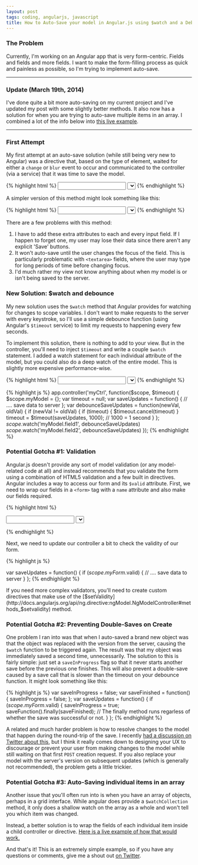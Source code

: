 ```yaml
---
layout: post
tags: coding, angularjs, javascript
title: How to Auto-Save your model in Angular.js using $watch and a Debounce function.
---
```


### The Problem

Currently, I'm working on an Angular app that is very form-centric. Fields and fields and more fields. I want to make the form-filling process as quick and painless as possible, so I'm trying to implement auto-save.

<!-- more -->

------

### Update (March 19th, 2014)

I've done quite a bit more auto-saving on my current project and I've updated my post with some slightly better methods. It also now has a solution for when you are trying to auto-save multiple items in an array. I combined a lot of the info below into [this live example](http://jsbin.com/xohugepe/1/edit?html,js,output).

------

### First Attempt

My first attempt at an auto-save solution (while still being very new to Angular) was a directive that, based on the type of element, waited for either a `change` or `blur` event to occur and communicated to the controller (via a service) that it was time to save the model.

{% highlight html %}
<input type='text' ng-model='myModel.field1' auto-save />
<select ng-model='myModel.field2' auto-save >...</select>
{% endhighlight %}

A simpler version of this method might look something like this:

{% highlight html %}
<input type='text' ng-model='myModel.field1' ng-blur='save()' />
<select ng-model='myModel.field2' ng-change='save()' >...</select> 
{% endhighlight %}

There are a few problems with this method:

1. I have to add these extra attributes to each and every input field. If I happen to forget one, my user may lose their data since there aren't any explicit 'Save' buttons.
2. It won't auto-save until the user changes the focus of the field. This is particularly problematic with `<textarea>` fields, where the user may type for long periods of time before changing focus.
3. I'd much rather my view not know anything about when my model is or isn't being saved to the server.

### New Solution: $watch and debounce

My new solution uses the `$watch` method that Angular provides for watching for changes to scope variables. I don't want to make requests to the server with every keystroke, so I'll use a simple debounce function (using Angular's `$timeout` service) to limit my requests to happening every few seconds.

To implement this solution, there is nothing to add to your view. But in the controller, you'll need to inject `$timeout` and write a couple `$watch` statement. I added a watch statement for each individual attribute of the model, but you could also do a deep watch of the entire model. This is slightly more expensive performance-wise.

{% highlight html %}
<input type='text' ng-model='myModel.field1' />
<select ng-model='myModel.field2'>...</select> 
{% endhighlight %}

{% highlight js %}
app.controller('myCtrl', function($scope, $timeout) {
  $scope.myModel = {};
  var timeout = null;
  var saveUpdates = function() {
    // .... save data to server
  };
  var debounceSaveUpdates = function(newVal, oldVal) {
    if (newVal != oldVal) {
      if (timeout) {
        $timeout.cancel(timeout)
      }
      timeout = $timeout(saveUpdates, 1000);  // 1000 = 1 second
    }
  };
  $scope.$watch('myModel.field1', debounceSaveUpdates)
  $scope.$watch('myModel.field2', debounceSaveUpdates)
});
{% endhighlight %}


### Potential Gotcha #1: Validation

Angular.js doesn't provide any sort of model validation (or any model-related code at all) and instead recommends that you validate the form using a combination of HTML5 validation and a few built in directives. Angular includes a way to access our form and its `$valid` attribute. First, we need to wrap our fields in a `<form>` tag with a `name` attribute and also make our fields required.

{% highlight html %}
<form name='myForm'>
  <input type='text' ng-model='myModel.field1' required />
  <select ng-model='myModel.field2' required>...</select> 
</form>
{% endhighlight %}

Next, we need to update our controller a bit to check the validity of our form.

{% highlight js %}

var saveUpdates = function() {
  if ($scope.myForm.$valid) {
    // .... save data to server
  }
};
{% endhighlight %}

If you need more complex validators, you'll need to create custom directives that make use of the [$setValidity](http://docs.angularjs.org/api/ng.directive:ngModel.NgModelController#methods_$setvalidity) method.

### Potential Gotcha #2: Preventing Double-Saves on Create

One problem I ran into was that when I auto-saved a brand new object was that the object was replaced with the version from the server, causing the `$watch` function to be triggered again. The result was that my object was immediately saved a second time, unnecessarily. The solution to this is fairly simple: just set a `saveInProgress` flag so that it never starts another save before the previous one finishes. This will also prevent a double-save caused by a save call that is slower than the timeout on your debounce function. It might look something like this:

{% highlight js %}
var saveInProgress = false;
var saveFinished = function() { saveInProgress = false; };
var saveUpdates = function() {
  if ($scope.myForm.$valid) {
    saveInProgress = true;
    saveFunction().finally(saveFinished); // The finally method runs regarless of whether the save was successful or not.
  }
};
{% endhighlight %}

A related and much harder problem is how to resolve changes to the model that happen during the round-trip of the save. I recently [had a discussion on Twitter about this](https://twitter.com/realtarnschaf/status/407489612227940352), but I think it really comes down to designing your UX to discourage or prevent your user from making changes to the model while still waiting on that first `POST` creation request. If you also replace your model with the server's version on subsequent updates (which is generally not recommended), the problem gets a little trickier.

### Potential Gotcha #3: Auto-Saving individual items in an array

Another issue that you'll often run into is when you have an array of objects, perhaps in a grid interface. While angular does provide a `$watchCollection` method, it only does a shallow watch on the array as a whole and won't tell you which item was changed.

Instead, a better solution is to wrap the fields of each individual item inside a child controller or directive. [Here is a live example of how that would work.](http://jsbin.com/xohugepe/1/edit?html,js,output)

And that's it! This is an extremely simple example, so if you have any questions or comments, give me a shout out [on Twitter](http://twitter.com/adam_albrecht).
